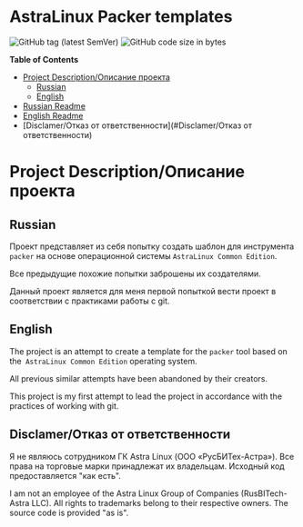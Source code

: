 # AstraLinux Packer templates

![GitHub tag (latest SemVer)](https://img.shields.io/github/v/tag/stillru/astralinux-packer-template?style=flat-square)
![GitHub code size in bytes](https://img.shields.io/github/languages/code-size/stillru/astralinux-packer-template?style=flat-square)
<!-- markdown-toc start - Don't edit this section. Run M-x markdown-toc-refresh-toc -->
**Table of Contents**

- [Project Description/Описание проекта](#project-descriptionописание-проекта)
    - [Russian](#russian)
    - [English](#english)
- [Russian Readme](README.ru.md)
- [English Readme](README.en.md)
- [Disclamer/Отказ от ответственности](#Disclamer/Отказ от ответственности)
<!-- markdown-toc end -->
# Project Description/Описание проекта
## Russian
Проект представляет из себя попытку создать шаблон для инструмента `packer` на основе операционной системы `AstraLinux Common Edition`.

Все предыдущие похожие попытки заброшены их создателями.

Данный проект является для меня первой попыткой вести проект в соответствии с практиками работы с git.
## English
The project is an attempt to create a template for the `packer` tool based on the` AstraLinux Common Edition` operating system.

All previous similar attempts have been abandoned by their creators.

This project is my first attempt to lead the project in accordance with the practices of working with git.

## Disclamer/Отказ от ответственности
Я не являюсь сотрудником ГК Astra Linux (ООО «РусБИТех-Астра»). Все права на торговые марки принадлежат их владельцам. Исходный код предоставляется "как есть".

I am not an employee of the Astra Linux Group of Companies (RusBITech-Astra LLC). All rights to trademarks belong to their respective owners. The source code is provided "as is".
